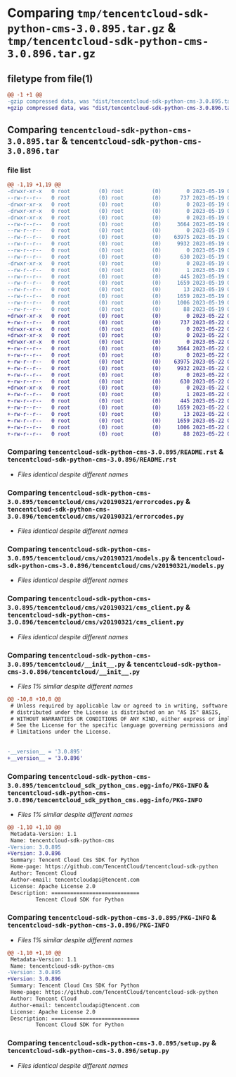 # Comparing `tmp/tencentcloud-sdk-python-cms-3.0.895.tar.gz` & `tmp/tencentcloud-sdk-python-cms-3.0.896.tar.gz`

## filetype from file(1)

```diff
@@ -1 +1 @@
-gzip compressed data, was "dist/tencentcloud-sdk-python-cms-3.0.895.tar", last modified: Fri May 19 02:47:24 2023, max compression
+gzip compressed data, was "dist/tencentcloud-sdk-python-cms-3.0.896.tar", last modified: Mon May 22 00:19:25 2023, max compression
```

## Comparing `tencentcloud-sdk-python-cms-3.0.895.tar` & `tencentcloud-sdk-python-cms-3.0.896.tar`

### file list

```diff
@@ -1,19 +1,19 @@
-drwxr-xr-x   0 root         (0) root         (0)        0 2023-05-19 02:47:24.000000 tencentcloud-sdk-python-cms-3.0.895/
--rw-r--r--   0 root         (0) root         (0)      737 2023-05-19 02:47:24.000000 tencentcloud-sdk-python-cms-3.0.895/README.rst
-drwxr-xr-x   0 root         (0) root         (0)        0 2023-05-19 02:47:24.000000 tencentcloud-sdk-python-cms-3.0.895/tencentcloud/
-drwxr-xr-x   0 root         (0) root         (0)        0 2023-05-19 02:47:24.000000 tencentcloud-sdk-python-cms-3.0.895/tencentcloud/cms/
-drwxr-xr-x   0 root         (0) root         (0)        0 2023-05-19 02:47:24.000000 tencentcloud-sdk-python-cms-3.0.895/tencentcloud/cms/v20190321/
--rw-r--r--   0 root         (0) root         (0)     3664 2023-05-19 02:47:24.000000 tencentcloud-sdk-python-cms-3.0.895/tencentcloud/cms/v20190321/errorcodes.py
--rw-r--r--   0 root         (0) root         (0)        0 2023-05-19 02:47:24.000000 tencentcloud-sdk-python-cms-3.0.895/tencentcloud/cms/v20190321/__init__.py
--rw-r--r--   0 root         (0) root         (0)    63975 2023-05-19 02:47:24.000000 tencentcloud-sdk-python-cms-3.0.895/tencentcloud/cms/v20190321/models.py
--rw-r--r--   0 root         (0) root         (0)     9932 2023-05-19 02:47:24.000000 tencentcloud-sdk-python-cms-3.0.895/tencentcloud/cms/v20190321/cms_client.py
--rw-r--r--   0 root         (0) root         (0)        0 2023-05-19 02:47:24.000000 tencentcloud-sdk-python-cms-3.0.895/tencentcloud/cms/__init__.py
--rw-r--r--   0 root         (0) root         (0)      630 2023-05-19 02:47:24.000000 tencentcloud-sdk-python-cms-3.0.895/tencentcloud/__init__.py
-drwxr-xr-x   0 root         (0) root         (0)        0 2023-05-19 02:47:24.000000 tencentcloud-sdk-python-cms-3.0.895/tencentcloud_sdk_python_cms.egg-info/
--rw-r--r--   0 root         (0) root         (0)        1 2023-05-19 02:47:24.000000 tencentcloud-sdk-python-cms-3.0.895/tencentcloud_sdk_python_cms.egg-info/dependency_links.txt
--rw-r--r--   0 root         (0) root         (0)      445 2023-05-19 02:47:24.000000 tencentcloud-sdk-python-cms-3.0.895/tencentcloud_sdk_python_cms.egg-info/SOURCES.txt
--rw-r--r--   0 root         (0) root         (0)     1659 2023-05-19 02:47:24.000000 tencentcloud-sdk-python-cms-3.0.895/tencentcloud_sdk_python_cms.egg-info/PKG-INFO
--rw-r--r--   0 root         (0) root         (0)       13 2023-05-19 02:47:24.000000 tencentcloud-sdk-python-cms-3.0.895/tencentcloud_sdk_python_cms.egg-info/top_level.txt
--rw-r--r--   0 root         (0) root         (0)     1659 2023-05-19 02:47:24.000000 tencentcloud-sdk-python-cms-3.0.895/PKG-INFO
--rw-r--r--   0 root         (0) root         (0)     1006 2023-05-19 02:47:24.000000 tencentcloud-sdk-python-cms-3.0.895/setup.py
--rw-r--r--   0 root         (0) root         (0)       88 2023-05-19 02:47:24.000000 tencentcloud-sdk-python-cms-3.0.895/setup.cfg
+drwxr-xr-x   0 root         (0) root         (0)        0 2023-05-22 00:19:25.000000 tencentcloud-sdk-python-cms-3.0.896/
+-rw-r--r--   0 root         (0) root         (0)      737 2023-05-22 00:19:25.000000 tencentcloud-sdk-python-cms-3.0.896/README.rst
+drwxr-xr-x   0 root         (0) root         (0)        0 2023-05-22 00:19:25.000000 tencentcloud-sdk-python-cms-3.0.896/tencentcloud/
+drwxr-xr-x   0 root         (0) root         (0)        0 2023-05-22 00:19:25.000000 tencentcloud-sdk-python-cms-3.0.896/tencentcloud/cms/
+drwxr-xr-x   0 root         (0) root         (0)        0 2023-05-22 00:19:25.000000 tencentcloud-sdk-python-cms-3.0.896/tencentcloud/cms/v20190321/
+-rw-r--r--   0 root         (0) root         (0)     3664 2023-05-22 00:19:25.000000 tencentcloud-sdk-python-cms-3.0.896/tencentcloud/cms/v20190321/errorcodes.py
+-rw-r--r--   0 root         (0) root         (0)        0 2023-05-22 00:19:25.000000 tencentcloud-sdk-python-cms-3.0.896/tencentcloud/cms/v20190321/__init__.py
+-rw-r--r--   0 root         (0) root         (0)    63975 2023-05-22 00:19:25.000000 tencentcloud-sdk-python-cms-3.0.896/tencentcloud/cms/v20190321/models.py
+-rw-r--r--   0 root         (0) root         (0)     9932 2023-05-22 00:19:25.000000 tencentcloud-sdk-python-cms-3.0.896/tencentcloud/cms/v20190321/cms_client.py
+-rw-r--r--   0 root         (0) root         (0)        0 2023-05-22 00:19:25.000000 tencentcloud-sdk-python-cms-3.0.896/tencentcloud/cms/__init__.py
+-rw-r--r--   0 root         (0) root         (0)      630 2023-05-22 00:19:25.000000 tencentcloud-sdk-python-cms-3.0.896/tencentcloud/__init__.py
+drwxr-xr-x   0 root         (0) root         (0)        0 2023-05-22 00:19:25.000000 tencentcloud-sdk-python-cms-3.0.896/tencentcloud_sdk_python_cms.egg-info/
+-rw-r--r--   0 root         (0) root         (0)        1 2023-05-22 00:19:25.000000 tencentcloud-sdk-python-cms-3.0.896/tencentcloud_sdk_python_cms.egg-info/dependency_links.txt
+-rw-r--r--   0 root         (0) root         (0)      445 2023-05-22 00:19:25.000000 tencentcloud-sdk-python-cms-3.0.896/tencentcloud_sdk_python_cms.egg-info/SOURCES.txt
+-rw-r--r--   0 root         (0) root         (0)     1659 2023-05-22 00:19:25.000000 tencentcloud-sdk-python-cms-3.0.896/tencentcloud_sdk_python_cms.egg-info/PKG-INFO
+-rw-r--r--   0 root         (0) root         (0)       13 2023-05-22 00:19:25.000000 tencentcloud-sdk-python-cms-3.0.896/tencentcloud_sdk_python_cms.egg-info/top_level.txt
+-rw-r--r--   0 root         (0) root         (0)     1659 2023-05-22 00:19:25.000000 tencentcloud-sdk-python-cms-3.0.896/PKG-INFO
+-rw-r--r--   0 root         (0) root         (0)     1006 2023-05-22 00:19:25.000000 tencentcloud-sdk-python-cms-3.0.896/setup.py
+-rw-r--r--   0 root         (0) root         (0)       88 2023-05-22 00:19:25.000000 tencentcloud-sdk-python-cms-3.0.896/setup.cfg
```

### Comparing `tencentcloud-sdk-python-cms-3.0.895/README.rst` & `tencentcloud-sdk-python-cms-3.0.896/README.rst`

 * *Files identical despite different names*

### Comparing `tencentcloud-sdk-python-cms-3.0.895/tencentcloud/cms/v20190321/errorcodes.py` & `tencentcloud-sdk-python-cms-3.0.896/tencentcloud/cms/v20190321/errorcodes.py`

 * *Files identical despite different names*

### Comparing `tencentcloud-sdk-python-cms-3.0.895/tencentcloud/cms/v20190321/models.py` & `tencentcloud-sdk-python-cms-3.0.896/tencentcloud/cms/v20190321/models.py`

 * *Files identical despite different names*

### Comparing `tencentcloud-sdk-python-cms-3.0.895/tencentcloud/cms/v20190321/cms_client.py` & `tencentcloud-sdk-python-cms-3.0.896/tencentcloud/cms/v20190321/cms_client.py`

 * *Files identical despite different names*

### Comparing `tencentcloud-sdk-python-cms-3.0.895/tencentcloud/__init__.py` & `tencentcloud-sdk-python-cms-3.0.896/tencentcloud/__init__.py`

 * *Files 1% similar despite different names*

```diff
@@ -10,8 +10,8 @@
 # Unless required by applicable law or agreed to in writing, software
 # distributed under the License is distributed on an "AS IS" BASIS,
 # WITHOUT WARRANTIES OR CONDITIONS OF ANY KIND, either express or implied.
 # See the License for the specific language governing permissions and
 # limitations under the License.
 
 
-__version__ = '3.0.895'
+__version__ = '3.0.896'
```

### Comparing `tencentcloud-sdk-python-cms-3.0.895/tencentcloud_sdk_python_cms.egg-info/PKG-INFO` & `tencentcloud-sdk-python-cms-3.0.896/tencentcloud_sdk_python_cms.egg-info/PKG-INFO`

 * *Files 1% similar despite different names*

```diff
@@ -1,10 +1,10 @@
 Metadata-Version: 1.1
 Name: tencentcloud-sdk-python-cms
-Version: 3.0.895
+Version: 3.0.896
 Summary: Tencent Cloud Cms SDK for Python
 Home-page: https://github.com/TencentCloud/tencentcloud-sdk-python
 Author: Tencent Cloud
 Author-email: tencentcloudapi@tencent.com
 License: Apache License 2.0
 Description: ============================
         Tencent Cloud SDK for Python
```

### Comparing `tencentcloud-sdk-python-cms-3.0.895/PKG-INFO` & `tencentcloud-sdk-python-cms-3.0.896/PKG-INFO`

 * *Files 1% similar despite different names*

```diff
@@ -1,10 +1,10 @@
 Metadata-Version: 1.1
 Name: tencentcloud-sdk-python-cms
-Version: 3.0.895
+Version: 3.0.896
 Summary: Tencent Cloud Cms SDK for Python
 Home-page: https://github.com/TencentCloud/tencentcloud-sdk-python
 Author: Tencent Cloud
 Author-email: tencentcloudapi@tencent.com
 License: Apache License 2.0
 Description: ============================
         Tencent Cloud SDK for Python
```

### Comparing `tencentcloud-sdk-python-cms-3.0.895/setup.py` & `tencentcloud-sdk-python-cms-3.0.896/setup.py`

 * *Files identical despite different names*

